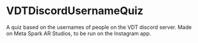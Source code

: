 # VDTDiscordUsernameQuiz
A quiz based on the usernames of people on the VDT discord server. Made on Meta Spark AR Studios, to be run on the Instagram app.
